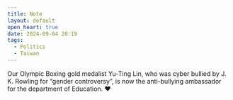 ```yaml
---
title: Note
layout: default
open_heart: true
date: 2024-09-04 20:19
tags:
  - Politics
  - Taiwan
---
```


Our Olympic Boxing gold medalist Yu-Ting Lin, who was cyber bullied by J. K. Rowling for “gender controversy”, is now the anti-bullying ambassador for the department of Education. ♥︎
